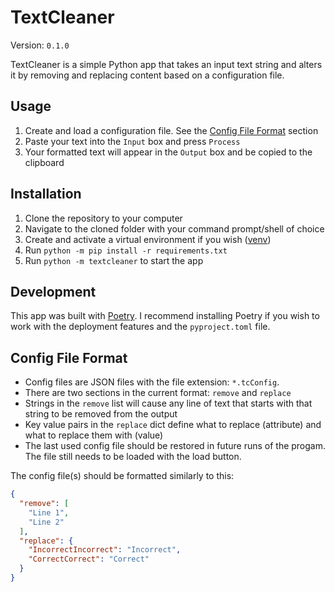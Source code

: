 # TextCleaner
Version: `0.1.0`

TextCleaner is a simple Python app that takes an input text string and alters it by removing and replacing content based on a configuration file. 

## Usage
 1. Create and load a configuration file. See the [Config File Format](#config-file-format) section
 2. Paste your text into the `Input` box and press `Process`
 3. Your formatted text will appear in the `Output` box and be copied to the clipboard

## Installation
 1. Clone the repository to your computer
 2. Navigate to the cloned folder with your command prompt/shell of choice
 3. Create and activate a virtual environment if you wish ([venv](https://docs.python.org/3/library/venv.html))
 4. Run `python -m pip install -r requirements.txt`
 5. Run `python -m textcleaner` to start the app

## Development
This app was built with [Poetry](https://python-poetry.org/). I recommend installing Poetry if you wish to work with the deployment features and the `pyproject.toml` file.

## Config File Format
 * Config files are JSON files with the file extension: `*.tcConfig`.
 * There are two sections in the current format: `remove` and `replace`
 * Strings in the `remove` list will cause any line of text that starts with that string to be removed from the output 
 * Key value pairs in the `replace` dict define what to replace (attribute) and what to replace them with (value)
 * The last used config file should be restored in future runs of the progam. The file still needs to be loaded with the load button.

The config file(s) should be formatted similarly to this:
```JSON
{
  "remove": [
    "Line 1",
    "Line 2"
  ],
  "replace": {
    "IncorrectIncorrect": "Incorrect",
    "CorrectCorrect": "Correct"
  }
}
```